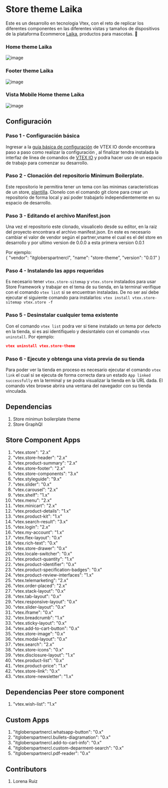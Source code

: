 # Store theme Laika

Este es un desarrollo en tecnologia Vtex, con el reto de replicar los diferentes componentes en las diferentes vistas y tamaños de dispositivos de la plataforma Ecommerce [Laika]( https://laika.com.co/), productos para mascotas. :paw_prints:

### Home theme Laika
![image](https://user-images.githubusercontent.com/75150307/204445133-9f9733e2-d3ec-4588-a83f-5de5294c1a89.png)
### Footer theme Laika
![image](https://user-images.githubusercontent.com/75150307/204445231-fb017d74-e871-4f7a-b0f7-76f8f8e063b5.png)
### Vista Mobile Home theme Laika
![image](https://user-images.githubusercontent.com/75150307/204445592-449d26f9-9267-49c4-b72d-6575d1d202b6.png)

## Configuración

### Paso 1 - Configuración básica  
Ingresar a la [guía básica de configuración](https://developers.vtex.com/vtex-developer-docs/docs/vtex-io-documentation-2-basicsetuptodevelopinvtexio) de VTEX IO donde encontrara paso a paso como realizar la configuración , al finalizar tendra instalada la interfaz de línea de comandos de [VTEX IO](https://developers.vtex.com/vtex-developer-docs/docs/vtex-io-documentation-toolbelt) y podra hacer uso de un espacio de trabajo para comenzar su desarrollo.

### Paso 2 - Clonación del repositorio Minimum Boilerplate.

Este repositorio le permitira tener un tema con las minimas caracteristicas de un store, [plantilla](https://github.com/vtex-apps/minimum-boilerplate-theme).
Clonelo con el comando git clone para crear un repositorio de forma local y asi poder trabajarlo independientemente en su espacio de desarrollo.

### Paso 3 - Editando el archivo Manifest.json
Una vez el repositorio este clonado, visualicelo desde su editor, en la raiz del proyecto encontrara el archivo manifest.json.
En este es necesario cambiar el valor de vendor según el partner,vname el cual es el del store en desarrollo y por ultimo version de 0.0.0 a esta primera version 0.0.1

Por ejemplo:  
{
  "vendor": "itgloberspartnercl",
  "name": "store-theme",
  "version": "0.0.1"
}

### Paso 4 - Instalando las apps requeridas
Es necesario tener  `vtex.store-sitemap` y `vtex.store` instalados para usar Store Framework y trabajar en el tema de su tienda, en la terminal verifique con el comando `vtex list` si se encuentran instaladas. De no ser así debe ejecutar el siguiente comando para instalarlos: `vtex install vtex.store-sitemap vtex.store -f`

### Paso 5 - Desinstalar cualquier tema existente
Con el comando `vtex list` podra ver si tiene instalado un tema por defecto en la tienda, si es asi identifiquelo y desisntalelo con el comando `vtex uninstall`. Por ejemplo:

```json
vtex uninstall vtex.store-theme
```

### Paso 6 - Ejecute y obtenga una vista previa de su tienda
Para poder ver la tienda en proceso es necesario ejecutar el comando `vtex link` el cual si se ejecuta de forma correcta dara un estado `App linked successfully` en la terminal y se podra visualizar la tienda en la URL dada.
El comando vtex browse abrira una ventana del navegador con su tienda vinculada.

## Dependencias  
1. Store minimun boilerplate theme  
2. Store GraphQl

## Store Component Apps  
1. "vtex.store": "2.x"  
2. "vtex.store-header": "2.x"  
3. "vtex.product-summary": "2.x"  
4. "vtex.store-footer": "2.x"  
5. "vtex.store-components": "3.x"  
6. "vtex.styleguide": "9.x"  
7. "vtex.slider": "0.x"  
8. "vtex.carousel": "2.x"  
9. "vtex.shelf": "1.x"  
10. "vtex.menu": "2.x"  
11. "vtex.minicart": "2.x"  
12. "vtex.product-details": "1.x"  
13. "vtex.product-kit": "1.x"  
14. "vtex.search-result": "3.x"  
15. "vtex.login": "2.x"
16. "vtex.my-account": "1.x"  
17. "vtex.flex-layout": "0.x"  
18. "vtex.rich-text": "0.x"  
19. "vtex.store-drawer": "0.x"  
20. "vtex.locale-switcher": "0.x"  
21. "vtex.product-quantity": "1.x"  
22. "vtex.product-identifier": "0.x"  
23. "vtex.product-specification-badges": "0.x"  
24. "vtex.product-review-interfaces": "1.x"  
25. "vtex.telemarketing": "2.x"  
26. "vtex.order-placed": "2.x"  
27. "vtex.stack-layout": "0.x"  
28. "vtex.tab-layout": "0.x"  
29. "vtex.responsive-layout": "0.x"  
30. "vtex.slider-layout": "0.x"  
31. "vtex.iframe": "0.x"  
32. "vtex.breadcrumb": "1.x"  
33. "vtex.sticky-layout": "0.x"  
34. "vtex.add-to-cart-button": "0.x"  
35. "vtex.store-image": "0.x"  
36. "vtex.modal-layout": "0.x"  
37. "vtex.search": "2.x"  
38. "vtex.store-icons": "0.x"   
39. "vtex.disclosure-layout": "1.x"  
40. "vtex.product-list": "0.x"  
41. "vtex.product-price": "1.x"  
42. "vtex.store-link": "0.x"
43. "vtex.store-newsletter": "1.x"

## Dependencias Peer store component  
1. "vtex.wish-list": "1.x"  

## Custom Apps  
1. "itgloberspartnercl.whatsapp-button": "0.x"
2. "itgloberspartnercl.bullets-diagramation": "0.x"
3. "itgloberspartnercl.add-to-cart-info": "0.x"
4. "itgloberspartnercl.custom-deparment-search": "0.x"
5. "itgloberspartnercl.pdf-reader": "0.x"

## Contributors  
1.	Lorena Ruiz
